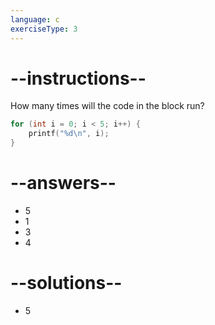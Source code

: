 ```yaml
---
language: c
exerciseType: 3
---
```


# --instructions--

How many times will the code in the block run?
```c
for (int i = 0; i < 5; i++) {
    printf("%d\n", i);
}
```

# --answers--

- 5
- 1
- 3
- 4

# --solutions--

- 5
